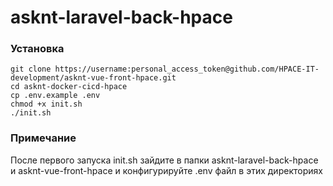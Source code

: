 # asknt-laravel-back-hpace

### Установка
```
git clone https://username:personal_access_token@github.com/HPACE-IT-development/asknt-vue-front-hpace.git
cd asknt-docker-cicd-hpace
cp .env.example .env
chmod +x init.sh
./init.sh
```

### Примечание
После первого запуска init.sh зайдите в папки asknt-laravel-back-hpace и asknt-vue-front-hpace 
и конфигурируйте .env файл в этих директориях
